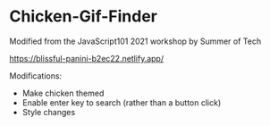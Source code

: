 # Chicken-Gif-Finder
Modified from the JavaScript101 2021 workshop by Summer of Tech 

https://blissful-panini-b2ec22.netlify.app/

Modifications:
 - Make chicken themed
 - Enable enter key to search (rather than a button click)
 - Style changes 
